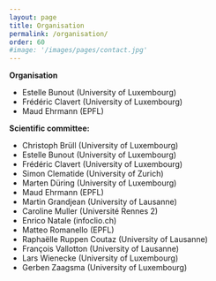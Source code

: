 ```yaml
---
layout: page
title: Organisation
permalink: /organisation/
order: 60
#image: '/images/pages/contact.jpg'
---
```




**Organisation**

- Estelle Bunout (University of Luxembourg)
- Frédéric Clavert (University of Luxembourg)
- Maud Ehrmann (EPFL)



**Scientific committee:**


* Christoph Brüll (University of Luxembourg)
* Estelle Bunout (University of Luxembourg)
* Frédéric Clavert (University of Luxembourg)
* Simon Clematide (University of Zurich)
* Marten Düring (University of Luxembourg)
* Maud Ehrmann (EPFL)
* Martin Grandjean (University of Lausanne)
* Caroline Muller (Université Rennes 2)
* Enrico Natale (infoclio.ch)
* Matteo Romanello (EPFL)
* Raphaëlle Ruppen Coutaz (University of Lausanne)
* François Vallotton (University of Lausanne)
* Lars Wienecke (University of Luxembourg)
* Gerben Zaagsma (University of Luxembourg)





